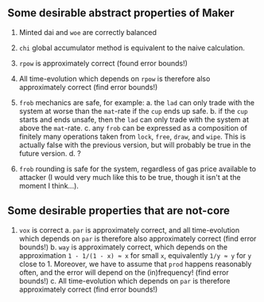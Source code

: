 ## Some desirable abstract properties of Maker

1. Minted dai and `woe` are correctly balanced

2. `chi` global accumulator method is equivalent to the naive calculation.

3. `rpow` is approximately correct (found error bounds!)

4. All time-evolution which depends on `rpow` is therefore also approximately correct (find error bounds!)

5. `frob` mechanics are safe, for example:
a. the `lad` can only trade with the system at worse than the `mat`-rate if the `cup` ends up safe.
b. if the `cup` starts and ends unsafe, then the `lad` can only trade with the system at above the `mat`-rate.
c. any `frob` can be expressed as a composition of finitely many operations taken from `lock`, `free`, `draw`, and `wipe`. This is actually false with the previous version, but will probably be true in the future version.
d. ?

6. `frob` rounding is safe for the system, regardless of gas price available to attacker (I would very much like this to be true, though it isn't at the moment I think...).

## Some desirable properties that are not-core

1. `vox` is correct
a. `par` is approximately correct, and all time-evolution which depends on `par` is therefore also approximately correct (find error bounds!)
b. `way` is approximately correct, which depends on the approximation `1 - 1/(1 - x) ≈ x` for small `x`, equivalently `1/y ≈ y` for `y` close to 1. Moreover, we have to assume that `prod` happens reasonably often, and the error will depend on the (in)frequency! (find error bounds!)
c. All time-evolution which depends on `par` is therefore approximately correct (find error bounds!)
